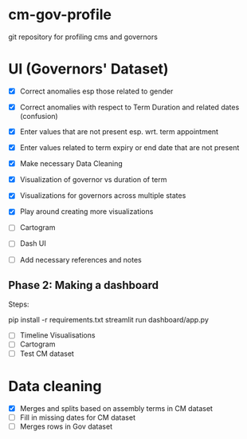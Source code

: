 # cm-gov-profile
git repository for profiling cms and governors

# UI (Governors' Dataset)

- [X] Correct anomalies esp those related to gender
- [X] Correct anomalies with respect to Term Duration and related dates (confusion)
- [X] Enter values that are not present esp. wrt. term appointment
- [X] Enter values related to term expiry or end date that are not present

- [X] Make necessary Data Cleaning

- [X] Visualization of governor vs duration of term
- [X] Visualizations for governors across multiple states
- [X] Play around creating more visualizations

- [ ] Cartogram
- [ ] Dash UI
- [ ] Add necessary references and notes

## Phase 2: Making a dashboard

Steps:

pip install -r requirements.txt
streamlit run dashboard/app.py

- [ ] Timeline Visualisations
- [ ] Cartogram
- [ ] Test CM dataset

# Data cleaning

- [X] Merges and splits based on assembly terms in CM dataset
- [ ] Fill in missing dates for CM dataset
- [ ] Merges rows in Gov dataset